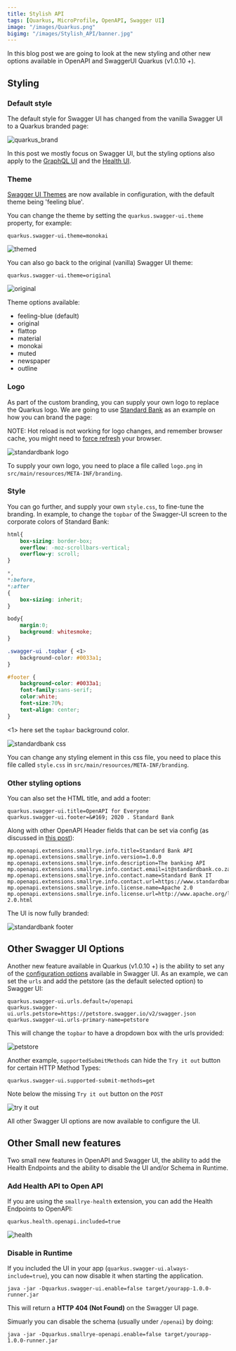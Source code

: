 ```yaml
---
title: Stylish API
tags: [Quarkus, MicroProfile, OpenAPI, Swagger UI]
image: "/images/Quarkus.png"
bigimg: "/images/Stylish_API/banner.jpg"
---
```


In this blog post we are going to look at the new styling and other new options available in OpenAPI and SwaggerUI Quarkus (v1.0.10 +).

## Styling

### Default style

The default style for Swagger UI has changed from the vanilla Swagger UI to a Quarkus branded page:

![quarkus_brand](/images/Stylish_API/quarkus_brand.png)

In this post we mostly focus on Swagger UI, but the styling options also apply to the [GraphQL UI](https://quarkus.io/guides/microprofile-graphql#graphiql-ui) and the [Health UI](https://quarkus.io/guides/microprofile-health#health-ui).

### Theme

[Swagger UI Themes](https://ostranme.github.io/swagger-ui-themes/) are now available in configuration, with the default theme being 'feeling blue'.

You can change the theme by setting the `quarkus.swagger-ui.theme` property, for example:

```properties
quarkus.swagger-ui.theme=monokai
```

![themed](/images/Stylish_API/themed.png)

You can also go back to the original (vanilla) Swagger UI theme:

```properties
quarkus.swagger-ui.theme=original
```

![original](/images/Stylish_API/original.png)

Theme options available:

* feeling-blue (default)
* original
* flattop
* material
* monokai
* muted
* newspaper
* outline

### Logo

As part of the custom branding, you can supply your own logo to replace the Quarkus logo. We are going to use [Standard Bank](https://www.standardbank.co.za/) as an example on how you can brand the page:


NOTE: Hot reload is not working for logo changes, and remember browser cache, you might need to [force refresh](https://refreshyourcache.com/en/cache/) your browser.

![standardbank logo](/images/Stylish_API/standardbank_logo.png)

To supply your own logo, you need to place a file called `logo.png` in `src/main/resources/META-INF/branding`.

### Style

You can go further, and supply your own `style.css`, to fine-tune the branding. In example, to change the `topbar` of the Swagger-UI screen to the corporate colors of Standard Bank:

```css
html{
    box-sizing: border-box;
    overflow: -moz-scrollbars-vertical;
    overflow-y: scroll;
}

*,
*:before,
*:after
{
    box-sizing: inherit;
}

body{
    margin:0;
    background: whitesmoke;
}

.swagger-ui .topbar { <1>
    background-color: #0033a1;
}

#footer {
    background-color: #0033a1;
    font-family:sans-serif;
    color:white;
    font-size:70%;
    text-align: center;
}
```

<1> here set the `topbar` background color.

![standardbank css](/images/Stylish_API/standardbank_css.png)

You can change any styling element in this css file, you need to place this file called `style.css` in `src/main/resources/META-INF/branding`.

### Other styling options

You can also set the HTML title, and add a footer:

```properties
quarkus.swagger-ui.title=OpenAPI for Everyone
quarkus.swagger-ui.footer=&#169; 2020 . Standard Bank
```

Along with other OpenAPI Header fields that can be set via config (as discussed in [this post](/post/openapi_for_everyone/)):

```properties
mp.openapi.extensions.smallrye.info.title=Standard Bank API
mp.openapi.extensions.smallrye.info.version=1.0.0
mp.openapi.extensions.smallrye.info.description=The banking API
mp.openapi.extensions.smallrye.info.contact.email=it@standardbank.co.za
mp.openapi.extensions.smallrye.info.contact.name=Standard Bank IT
mp.openapi.extensions.smallrye.info.contact.url=https://www.standardbank.com
mp.openapi.extensions.smallrye.info.license.name=Apache 2.0
mp.openapi.extensions.smallrye.info.license.url=http://www.apache.org/licenses/LICENSE-2.0.html
```

The UI is now fully branded:

![standardbank footer](/images/Stylish_API/standardbank_footer.png)

## Other Swagger UI Options

Another new feature available in Quarkus (v1.0.10 +) is the ability to set any of the [configuration options](https://swagger.io/docs/open-source-tools/swagger-ui/usage/configuration/) available in Swagger UI. As an example, we can set the `urls` and add the petstore (as the default selected option) to Swagger UI:

```properties
quarkus.swagger-ui.urls.default=/openapi
quarkus.swagger-ui.urls.petstore=https://petstore.swagger.io/v2/swagger.json
quarkus.swagger-ui.urls-primary-name=petstore
```

This will change the `topbar` to have a dropdown box with the urls provided:

![petstore](/images/Stylish_API/petstore.png)

Another example, `supportedSubmitMethods` can hide the `Try it out` button for certain HTTP Method Types:

```properties
quarkus.swagger-ui.supported-submit-methods=get
```

Note below the missing `Try it out` button on the `POST`

![try it out](/images/Stylish_API/tryitout.png)

All other Swagger UI options are now available to configure the UI.

## Other Small new features

Two small new features in OpenAPI and Swagger UI, the ability to add the Health Endpoints and the ability to disable the UI and/or Schema in Runtime.

### Add Health API to Open API

If you are using the `smallrye-health` extension, you can add the Health Endpoints to OpenAPI:

```properties
quarkus.health.openapi.included=true
```

![health](/images/Stylish_API/health.png)

### Disable in Runtime

If you included the UI in your app (`quarkus.swagger-ui.always-include=true`), you can now disable it when starting the application.

```
java -jar -Dquarkus.swagger-ui.enable=false target/yourapp-1.0.0-runner.jar
```

This will return a **HTTP 404 (Not Found)** on the Swagger UI page.

Simuarly you can disable the schema (usually under `/openai`) by doing:

```
java -jar -Dquarkus.smallrye-openapi.enable=false target/yourapp-1.0.0-runner.jar
```

